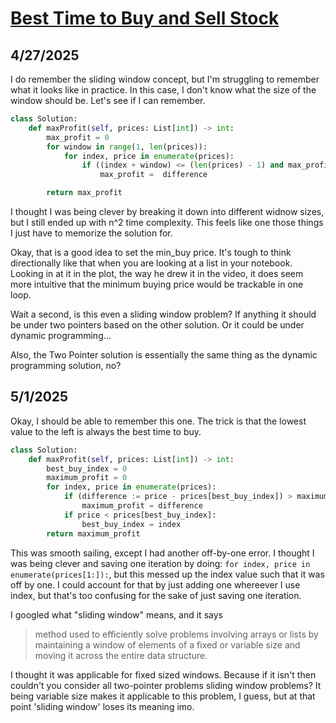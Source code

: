 # [Best Time to Buy and Sell Stock](https://neetcode.io/problems/buy-and-sell-crypto)

## 4/27/2025

I do remember the sliding window concept, but I'm struggling to remember what it looks like in practice. In this case, I don't know what the size of the window should be. Let's see if I can remember.

```python
class Solution:
    def maxProfit(self, prices: List[int]) -> int:
        max_profit = 0
        for window in range(1, len(prices)):
            for index, price in enumerate(prices):
                if ((index + window) <= (len(prices) - 1) and max_profit < (difference := prices[index + window] - price)):
                    max_profit =  difference

        return max_profit
```

I thought I was being clever by breaking it down into different widnow sizes, but I still ended up with n^2 time complexity. This feels like one those things I just have to memorize the solution for.

Okay, that is a good idea to set the min_buy price. It's tough to think directionally like that when you are looking at a list in your notebook. Looking in at it in the plot, the way he drew it in the video, it does seem more intuitive that the minimum buying price would be trackable in one loop.

Wait a second, is this even a sliding window problem? If anything it should be under two pointers based on the other solution. Or it could be under dynamic programming...

Also, the Two Pointer solution is essentially the same thing as the dynamic programming solution, no?

## 5/1/2025

Okay, I should be able to remember this one. The trick is that the lowest value to the left is always the best time to buy.

```python
class Solution:
    def maxProfit(self, prices: List[int]) -> int:
        best_buy_index = 0
        maximum_profit = 0
        for index, price in enumerate(prices):
            if (difference := price - prices[best_buy_index]) > maximum_profit:
                maximum_profit = difference
            if price < prices[best_buy_index]:
                best_buy_index = index
        return maximum_profit
```

This was smooth sailing, except I had another off-by-one error. I thought I was being clever and saving one iteration by doing: `for index, price in enumerate(prices[1:]):`, but this messed up the index value such that it was off by one. I could account for that by just adding one whereever I use index, but that's too confusing for the sake of just saving one iteration.

I googled what "sliding window" means, and it says

> method used to efficiently solve problems involving arrays or lists by maintaining a window of elements of a fixed or variable size and moving it across the entire data structure.

I thought it was applicable for fixed sized windows. Because if it isn't then couldn't you consider all two-pointer problems sliding window problems? It being variable size makes it applicable to this problem, I guess, but at that point 'sliding window' loses its meaning imo.
